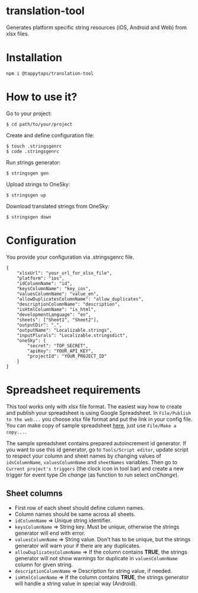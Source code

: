 # translation-tool

Generates platform specific string resources (iOS, Android and Web) from xlsx files.

# Installation

```
npm i @tappytaps/translation-tool
```

# How to use it?

Go to your project:

```
$ cd path/to/your/project
```

Create and define configuration file:

```
$ touch .stringsgenrc
$ code .stringsgenrc
```

Run strings generator:

```
$ stringsgen gen
```

Upload strings to OneSky:

```
$ stringsgen up
```

Download translated strings from OneSky:

```
$ stringsgen down
```

# Configuration

You provide your configuration via .stringsgenrc file.

```
{
    "xlsxUrl": "your_url_for_xlsx_file",
    "platform": "ios",
    "idColumnName": "id",
    "keysColumnName": "key_ios",
    "valuesColumnName": "value_en",
    "allowDuplicatesColumnName": "allow_duplicates",
    "descriptionColumnName": "description",
    "isHtmlColumnName": "is_html",
    "developmentLanguage": "en",
    "sheets": ["Sheet1", "Sheet2"],
    "outputDir": ".",
    "outputName": "Localizable.strings",
    "inputPlurals": "Localizable.stringsdict",
    "oneSky": {
        "secret": "TOP_SECRET",
        "apiKey": "YOUR_API_KEY",
        "projectId": "YOUR_PROJECT_ID"
    }
}
```

# Spreadsheet requirements

This tool works only with xlsx file format. The easiest way how to create and publish your spreadsheet is using Google Spreadsheet. In `File/Publish to the web...` you choose xlsx file format and put the link in your config file. You can make copy of sample spreadsheet [here](https://docs.google.com/spreadsheets/d/1Jwpwu6p4cFy8rMRmxHO9r5ft8NO86FwFGDMLVneNCTI/edit?ts=5c10d990#gid=0), just use `File/Make a copy...`.

The sample spreadsheet contains prepared autoincrement id generator. If you want to use this id generator, go to `Tools/Script editor`, update script to respect your column and sheet names by changing values of `idsColumnName`, `valuesColumnName` and `sheetNames` variables. Then go to `Current project's triggers` (the clock icon in tool bar) and create a new trigger for event type _On change_ (as function to run select _onChange_).

## Sheet columns

-   First row of each sheet should define column names.
-   Column names should be same across all sheets.
-   `idColumnName` => Unique string identifier.
-   `keysColumnName` => String key. Must be unique, otherwise the strings generator will end with error.
-   `valuesColumnName` => String value. Don't has to be unique, but the strings generator will warn your if there are any duplicates.
-   `allowDuplicatesColumnName` => If the column contains **TRUE**, the strings generator will not show warnings for duplicate in `valuesColumnName` column for given string.
-   `descriptionColumnName` => Description for string value, if needed.
-   `isHtmlColumnName` => If the column contains **TRUE**, the strings generator will handle a string value in special way (Android).
